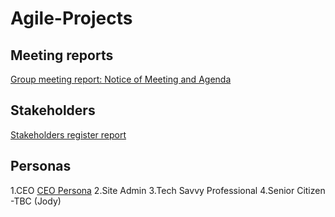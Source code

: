 # Agile-Projects

## Meeting reports
[Group meeting report: Notice of Meeting and Agenda](https://github.com/jo3al3x/Agile-Projects/blob/main/docs/Group%20Meeting%20Report%20template.docx)

## Stakeholders
[Stakeholders register report](https://github.com/jo3al3x/Agile-Projects/blob/main/docs/Stakeholder%20register%20sample%20-%20Copy.docx)


## Personas 
1.CEO [CEO Persona](https://github.com/jo3al3x/Agile-Projects/blob/main/docs/PERSONA-Ceo.pdf)
2.Site Admin
3.Tech Savvy Professional
4.Senior Citizen
-TBC (Jody)
